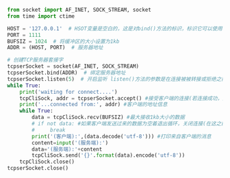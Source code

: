 
<BlogInfo title="1.TCP时间戳服务器案例" author="白日梦想猿" pv=0 read_times=0 pre_cost_time=0分46秒 category="网络编程书" tag_list="['网络编程书']" create_time="2020.06.19 14:48:06" update_time="2020.06.21 14:51:30" />

```python
from socket import AF_INET, SOCK_STREAM, socket
from time import ctime

HOST = '127.0.0.1'  # HSOT变量是空白的，这是对bind()方法的标识，标识它可以使用任何可用的地址
PORT = 1111
BUFSIZ = 1024  # 将缓冲区的大小设置为1kb
ADDR = (HOST, PORT)  # 服务器地址

# 创建TCP服务器套接字
tcpserSocket = socket(AF_INET, SOCK_STREAM)
tcpserSocket.bind(ADDR)  # 绑定服务器地址
tcpserSocket.listen(5)  # 开启监听 listen()方法的参数是在连接被被转接或拒绝之前，传入请求的最大数
while True:
    print('waiting for connect....')
    tcpCliSock, addr = tcpserSocket.accept() #接受客户端的连接(若连接成功，返回客户端对象和其地址)
    print('...connected from:', addr) #客户端的地址信息
    while True:
        data = tcpCliSock.recv(BUFSIZ) #最大接收1kb大小的数据
        # if not data: #如果客户端发送过来的数据为空着退出循环，关闭连接(在这之前已经与客户端连接成功,但服务器未关闭，任处于服务状态)
        #     break
        print('(客户端):',(data.decode('utf-8'))) #打印来自客户端的消息
        content=input('(服务端):')
        data='(服务端):'+content
        tcpCliSock.send('{}'.format(data).encode('utf-8'))
    tcpCliSock.close()
tcpserSocket.close()

```
